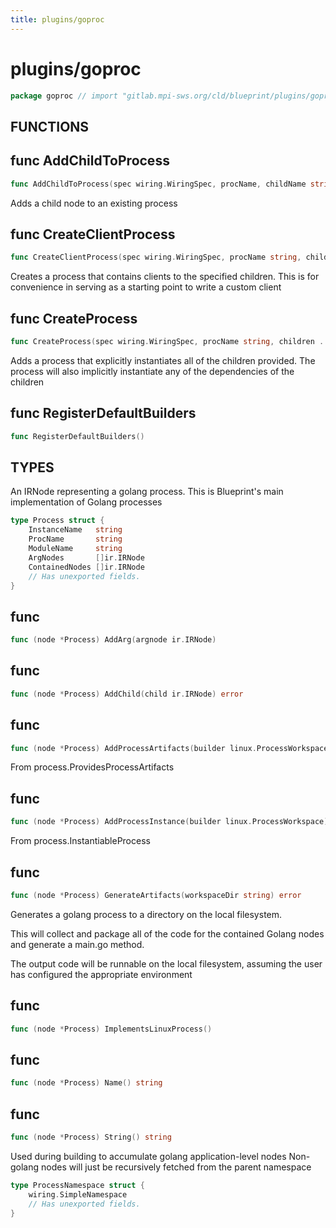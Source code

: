 ```yaml
---
title: plugins/goproc
---
```

# plugins/goproc
```go
package goproc // import "gitlab.mpi-sws.org/cld/blueprint/plugins/goproc"
```

## FUNCTIONS

## func AddChildToProcess
```go
func AddChildToProcess(spec wiring.WiringSpec, procName, childName string)
```
Adds a child node to an existing process

## func CreateClientProcess
```go
func CreateClientProcess(spec wiring.WiringSpec, procName string, children ...string) string
```
Creates a process that contains clients to the specified children. This is
for convenience in serving as a starting point to write a custom client

## func CreateProcess
```go
func CreateProcess(spec wiring.WiringSpec, procName string, children ...string) string
```
Adds a process that explicitly instantiates all of the children provided.
The process will also implicitly instantiate any of the dependencies of the
children

## func RegisterDefaultBuilders
```go
func RegisterDefaultBuilders()
```

## TYPES

An IRNode representing a golang process. This is Blueprint's main
implementation of Golang processes
```go
type Process struct {
	InstanceName   string
	ProcName       string
	ModuleName     string
	ArgNodes       []ir.IRNode
	ContainedNodes []ir.IRNode
	// Has unexported fields.
}
```
## func 
```go
func (node *Process) AddArg(argnode ir.IRNode)
```

## func 
```go
func (node *Process) AddChild(child ir.IRNode) error
```

## func 
```go
func (node *Process) AddProcessArtifacts(builder linux.ProcessWorkspace) error
```
From process.ProvidesProcessArtifacts

## func 
```go
func (node *Process) AddProcessInstance(builder linux.ProcessWorkspace) error
```
From process.InstantiableProcess

## func 
```go
func (node *Process) GenerateArtifacts(workspaceDir string) error
```
Generates a golang process to a directory on the local filesystem.

This will collect and package all of the code for the contained Golang nodes
and generate a main.go method.

The output code will be runnable on the local filesystem, assuming the user
has configured the appropriate environment

## func 
```go
func (node *Process) ImplementsLinuxProcess()
```

## func 
```go
func (node *Process) Name() string
```

## func 
```go
func (node *Process) String() string
```

Used during building to accumulate golang application-level nodes Non-golang
nodes will just be recursively fetched from the parent namespace
```go
type ProcessNamespace struct {
	wiring.SimpleNamespace
	// Has unexported fields.
}
```

